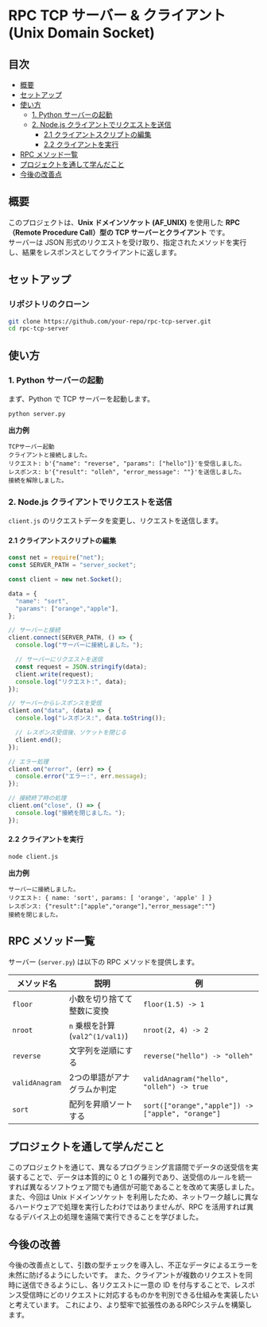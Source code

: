 # **RPC TCP サーバー & クライアント (Unix Domain Socket)**

## **目次**
- [概要](#概要)
- [セットアップ](#セットアップ)
- [使い方](#使い方)
  - [1. Python サーバーの起動](#1-python-サーバーの起動)
  - [2. Node.js クライアントでリクエストを送信](#2-nodejs-クライアントでリクエストを送信)
    - [2.1 クライアントスクリプトの編集](#21-クライアントスクリプトの編集)
    - [2.2 クライアントを実行](#22-クライアントを実行)
- [RPC メソッド一覧](#rpc-メソッド一覧)
- [プロジェクトを通して学んだこと](#プロジェクトを通して学んだこと)
- [今後の改善点](#今後の改善)

## **概要**
このプロジェクトは、**Unix ドメインソケット (AF_UNIX)** を使用した **RPC（Remote Procedure Call）型の TCP サーバーとクライアント** です。  
サーバーは JSON 形式のリクエストを受け取り、指定されたメソッドを実行し、結果をレスポンスとしてクライアントに返します。

## **セットアップ**

### リポジトリのクローン
```sh
git clone https://github.com/your-repo/rpc-tcp-server.git
cd rpc-tcp-server
```

## **使い方**

### **1. Python サーバーの起動**
まず、Python で TCP サーバーを起動します。

```sh
python server.py
```
**出力例**
```
TCPサーバー起動
クライアントと接続しました。
リクエスト: b'{"name": "reverse", "params": ["hello"]}'を受信しました。
レスポンス: b'{"result": "olleh", "error_message": ""}'を送信しました。
接続を解除しました。
```

### **2. Node.js クライアントでリクエストを送信**
`client.js` のリクエストデータを変更し、リクエストを送信します。

#### **2.1 クライアントスクリプトの編集**
```javascript
const net = require("net");
const SERVER_PATH = "server_socket";

const client = new net.Socket();

data = {
  "name": "sort",
  "params": ["orange","apple"],
};

// サーバーと接続
client.connect(SERVER_PATH, () => {
  console.log("サーバーに接続しました。");

  // サーバーにリクエストを送信
  const request = JSON.stringify(data);
  client.write(request);
  console.log("リクエスト:", data);
});

// サーバーからレスポンスを受信
client.on("data", (data) => {
  console.log("レスポンス:", data.toString());

  // レスポンス受信後、ソケットを閉じる
  client.end();
});

// エラー処理
client.on("error", (err) => {
  console.error("エラー:", err.message);
});

// 接続終了時の処理
client.on("close", () => {
  console.log("接続を閉じました。");
});
```

#### **2.2 クライアントを実行**
```sh
node client.js
```

**出力例**
```
サーバーに接続しました。
リクエスト: { name: 'sort', params: [ 'orange', 'apple' ] }
レスポンス: {"result":["apple","orange"],"error_message":""}
接続を閉じました。
```

## **RPC メソッド一覧**
サーバー (`server.py`) は以下の RPC メソッドを提供します。

| メソッド名        | 説明                                           | 例 |
|------------------|--------------------------------|----------------------|
| `floor`         | 小数を切り捨てて整数に変換        | `floor(1.5) -> 1`   |
| `nroot`         | `n` 乗根を計算 (`val2^(1/val1)`) | `nroot(2, 4) -> 2`  |
| `reverse`       | 文字列を逆順にする               | `reverse("hello") -> "olleh"` |
| `validAnagram`  | 2つの単語がアナグラムか判定       | `validAnagram("hello", "olleh") -> true` |
| `sort`          | 配列を昇順ソートする             | `sort(["orange","apple"]) -> ["apple", "orange"]` |

## **プロジェクトを通して学んだこと** ##
このプロジェクトを通じて、異なるプログラミング言語間でデータの送受信を実装することで、データは本質的に 0 と 1 の羅列であり、送受信のルールを統一すれば異なるソフトウェア間でも通信が可能であることを改めて実感しました。
また、今回は Unix ドメインソケット を利用したため、ネットワーク越しに異なるハードウェアで処理を実行したわけではありませんが、RPC を活用すれば異なるデバイス上の処理を遠隔で実行できることを学びました。

## **今後の改善** ##
今後の改善点として、引数の型チェックを導入し、不正なデータによるエラーを未然に防げるようにしたいです。
また、クライアントが複数のリクエストを同時に送信できるようにし、各リクエストに一意の ID を付与することで、レスポンス受信時にどのリクエストに対応するものかを判別できる仕組みを実装したいと考えています。
これにより、より堅牢で拡張性のあるRPCシステムを構築します。